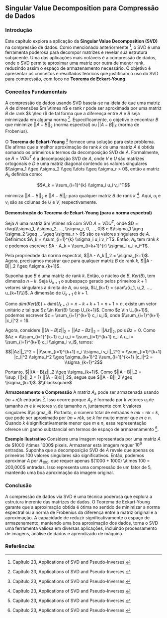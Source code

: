## Singular Value Decomposition para Compressão de Dados

### Introdução
Este capítulo explora a aplicação da **Singular Value Decomposition (SVD)** na compressão de dados. Como mencionado anteriormente [^1], o SVD é uma ferramenta poderosa para decompor matrizes e revelar sua estrutura subjacente. Uma das aplicações mais notáveis é a compressão de dados, onde o SVD permite aproximar uma matriz por outra de menor rank, reduzindo assim o espaço de armazenamento necessário. O objetivo é apresentar os conceitos e resultados teóricos que justificam o uso do SVD para compressão, com foco no **Teorema de Eckart-Young**.

### Conceitos Fundamentais
A compressão de dados usando SVD baseia-se na ideia de que uma matriz $A$ de dimensões $m \\times n$ e rank $r$ pode ser aproximada por uma matriz $B$ de rank $k \\leq r$ de tal forma que a diferença entre $A$ e $B$ seja minimizada em alguma norma [^1]. Especificamente, o objetivo é encontrar $B$ que minimize $||A - B||_2$ (norma espectral) ou $||A - B||_F$ (norma de Frobenius).

O **Teorema de Eckart-Young** [^1] fornece uma solução para este problema. Ele afirma que a melhor aproximação de rank $k$ de uma matriz $A$ é obtida somando os primeiros $k$ termos da decomposição SVD de $A$. Formalmente, se $A = VDU^T$ é a decomposição SVD de $A$, onde $V$ e $U$ são matrizes ortogonais e $D$ é uma matriz diagonal contendo os valores singulares $\\sigma_1 \\geq \\sigma_2 \\geq \\dots \\geq \\sigma_r > 0$, então a matriz $A_k$ definida como:

$$A_k = \\sum_{i=1}^{k} \\sigma_i u_i v_i^T$$

minimiza $||A - B||_2$ e $||A - B||_F$ para qualquer matriz $B$ de rank $k$ [^1]. Aqui, $u_i$ e $v_i$ são as colunas de $U$ e $V$, respectivamente.

**Demonstração do Teorema de Eckart-Young (para a norma espectral)**

Seja $A$ uma matriz $m \\times n$ com SVD $A = VDU^T$, onde $D = diag(\\sigma_1, \\sigma_2, ..., \\sigma_r, 0, ..., 0)$ e $\\sigma_1 \\geq \\sigma_2 \\geq ... \\geq \\sigma_r > 0$ são os valores singulares de $A$. Definimos $A_k = \\sum_{i=1}^{k} \\sigma_i u_i v_i^T$. Então, $A_k$ tem rank $k$ e podemos escrever $A - A_k = \\sum_{i=k+1}^{r} \\sigma_i u_i v_i^T$.

Pela propriedade da norma espectral, $||A - A_k||_2 = \\sigma_{k+1}$. Agora, precisamos mostrar que para qualquer matriz $B$ de rank $k$, $||A - B||_2 \\geq \\sigma_{k+1}$.

Suponha que $B$ é uma matriz de rank $k$. Então, o núcleo de $B$, $Ker(B)$, tem dimensão $n - k$. Seja $U_{k+1}$ o subespaço gerado pelos primeiros $k+1$ vetores singulares à direita de $A$, ou seja, $U_{k+1} = span\\{u_1, u_2, ..., u_{k+1}\\}$. A dimensão de $U_{k+1}$ é $k+1$.

Como $dim(Ker(B)) + dim(U_{k+1}) = n - k + k + 1 = n + 1 > n$, existe um vetor unitário $z$ tal que $z \\in Ker(B) \\cap U_{k+1}$. Como $z \\in U_{k+1}$, podemos escrever $z = \\sum_{i=1}^{k+1} c_i u_i$, onde $\\sum_{i=1}^{k+1} |c_i|^2 = 1$.

Agora, considere $||(A - B)z||_2 = ||Az - Bz||_2 = ||Az||_2$, pois $Bz = 0$. Como $Az = A\\sum_{i=1}^{k+1} c_i u_i = \\sum_{i=1}^{k+1} c_i A u_i = \\sum_{i=1}^{k+1} c_i \\sigma_i v_i$, temos:

$$||Az||_2^2 = ||\\sum_{i=1}^{k+1} c_i \\sigma_i v_i||_2^2 = \\sum_{i=1}^{k+1} |c_i|^2 \\sigma_i^2 \\geq \\sigma_{k+1}^2 \\sum_{i=1}^{k+1} |c_i|^2 = \\sigma_{k+1}^2$$

Portanto, $||(A - B)z||_2 \\geq \\sigma_{k+1}$. Como $||A - B||_2 = \\sup_{||x||_2 = 1} ||(A - B)x||_2$, segue que $||A - B||_2 \\geq \\sigma_{k+1}$. $\\blacksquare$

**Armazenamento e Compressão**
A matriz $A_k$ pode ser armazenada usando $(m + n)k$ entradas [^1]. Isso ocorre porque $A_k$ é formada por $k$ vetores $u_i$ de tamanho $m$ e $k$ vetores $v_i$ de tamanho $n$, juntamente com $k$ valores singulares $\\sigma_i$. Portanto, o número total de entradas é $mk + nk + k$, que pode ser aproximado por $(m+n)k$, se $k$ for muito menor que $m$ e $n$.
Quando $k$ é significativamente menor que $m$ e $n$, essa representação oferece um ganho substancial em termos de espaço de armazenamento [^1].

**Exemplo Ilustrativo**
Considere uma imagem representada por uma matriz $A$ de $1000 \\times 1000$ pixels. Armazenar esta imagem requer $10^6$ entradas. Suponha que a decomposição SVD de $A$ revele que apenas os primeiros 100 valores singulares são significativos. Então, podemos aproximar $A$ por $A_{100}$, que requer apenas $(1000 + 1000) \\times 100 = 200,000$ entradas. Isso representa uma compressão de um fator de 5, mantendo uma boa aproximação da imagem original.

### Conclusão
A compressão de dados via SVD é uma técnica poderosa que explora a estrutura inerente das matrizes de dados. O Teorema de Eckart-Young garante que a aproximação obtida é ótima no sentido de minimizar a norma espectral ou a norma de Frobenius da diferença entre a matriz original e a aproximação. A capacidade de reduzir significativamente o espaço de armazenamento, mantendo uma boa aproximação dos dados, torna o SVD uma ferramenta valiosa em diversas aplicações, incluindo processamento de imagens, análise de dados e aprendizado de máquina.

### Referências
[^1]: Capítulo 23, Applications of SVD and Pseudo-Inverses.
<!-- END -->